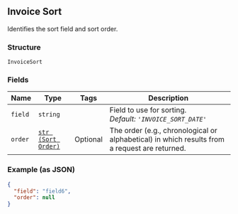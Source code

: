 ## Invoice Sort

Identifies the  sort field and sort order.

### Structure

`InvoiceSort`

### Fields

| Name | Type | Tags | Description |
|  --- | --- | --- | --- |
| `field` | `string` |  | Field to use for sorting.<br>*Default: `'INVOICE_SORT_DATE'`* |
| `order` | [`str (Sort Order)`](/doc/models/sort-order.md) | Optional | The order (e.g., chronological or alphabetical) in which results from a request are returned. |

### Example (as JSON)

```json
{
  "field": "field6",
  "order": null
}
```

